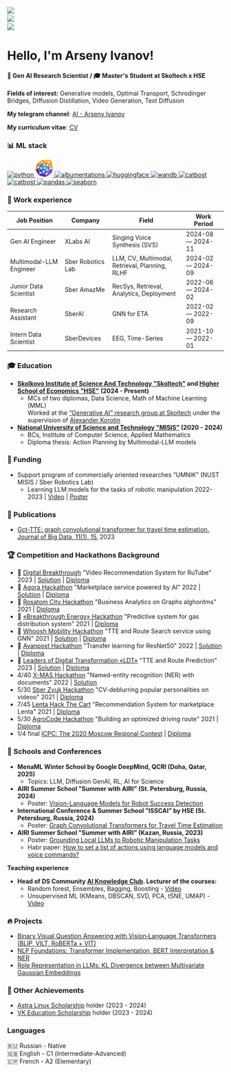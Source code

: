 ![](https://komarev.com/ghpvc/?username=arseny5&color=36b812)<br>
![](https://img.shields.io/github/followers/arseny5?style=social)<br>
![](https://img.shields.io/github/stars/arseny5?style=social)<br>

<h1 align="left">Hello, I'm Arseny Ivanov!</h1>

#### 🚀 Gen AI Research Scientist / 🎓 Master's Student at Skoltech x HSE 

**Fields of interest:** Generative models, Optimal Transport, Schrodinger Bridges, Diffusion Distillation, Video Generation, Text Diffusion


**My telegram channel**: [AI - Arseny Ivanov](https://t.me/ivarsivars)

**My curriculum vitae**: [CV](https://drive.google.com/file/d/1Vt98EPYBfRpTMTY2HJwviRegxoQeJo_L/view?usp=sharing)
</br>

### 📊 ML stack
<p align="left"> 
  <a href="https://www.python.org" target="_blank"> 
    <img src="https://upload.wikimedia.org/wikipedia/commons/thumb/c/c3/Python-logo-notext.svg/1869px-Python-logo-notext.svg.png" alt="python" width="40" height="40"/>
  </a>
  
   <a href="https://pytorch-geometric.readthedocs.io/en/latest/#" target="_blank"> 
    <img src="https://raw.githubusercontent.com/pyg-team/pyg_sphinx_theme/master/pyg_sphinx_theme/static/img/pyg_logo.png" alt="pytorch-geometric" width="40" height="40"/>
  </a>
  
  <a href="https://networkx.org" target="_blank"> 
    <img src="https://avatars.githubusercontent.com/u/388785?s=280&v=4" alt="albumentations" width="40" height="40"/>
  </a>

  <a href="https://huggingface.co" target="_blank"> 
    <img src="https://uptime-storage.s3.amazonaws.com/logos/d32f5c39b694f3e64d29fc2c9b988cdd.png" alt="huggingface" width="40" height="40"/>
  </a>
  
  <a href="https://wandb.ai/site" target="_blank"> 
    <img src="https://wandb.ai/logo.png" alt="wandb" width="40" height="40"/>
  </a>

  <a href="https://catboost.ai" target="_blank"> 
    <img src="https://upload.wikimedia.org/wikipedia/commons/c/cc/CatBoostLogo.png" alt="catbost" width="40" height="40"/>
  </a>

  <a href="https://optuna.readthedocs.io/en/stable/#" target="_blank"> 
    <img src="https://avatars.githubusercontent.com/u/57251745?s=280&v=4" alt="catbost" width="40" height="40"/>
  </a>
  
  <a href="https://pandas.pydata.org" target="_blank"> 
    <img src="https://encrypted-tbn0.gstatic.com/images?q=tbn:ANd9GcT01Ctpf3nRjz7b9l-om2h2llNA0jL4d_MVtXXXHVF5mWIn5nyMXLgzYscFGZdbhf_LN8M&usqp=CAU" alt="pandas" width="40" height="40"/>
  </a>
  
  <a href="https://seaborn.pydata.org" target="_blank"> 
    <img src="https://seaborn.pydata.org/_images/logo-mark-lightbg.svg" alt="seaborn" width="40" height="40"/>
  </a>
</p>

### 👔 Work experience
| Job Position                  | Company                    | Field                         | Work Period       |
| ----------------------------- | -------------------------- | ----------------------------- | ----------------- |
| Gen AI Engineer               | XLabs AI                   | Singing Voice Synthesis (SVS) | 2024-08 — 2024-11 |
| Multimodal-LLM Engineer       | Sber Robotics Lab          | LLM, CV, Multimodal, Retrieval, Planning, RLHF | 2024-02 — 2024-09 |
| Junior Data Scientist         | Sber AmazMe                | RecSys, Retrieval, Analytics, Deployment      | 2022-06 — 2024-02 |
| Research Assistant            | SberAI                     | GNN for ETA               | 2022-02 — 2022-09 |
| Intern Data Scientist         | SberDevices                | EEG, Time-Series  | 2021-10 — 2022-01 |

### 🎓 Education
* **[Skolkovo Institute of Science And Technology "Skoltech"](https://msc.skoltech.ru/data-science) and [Higher School of Economics "HSE"](https://www.hse.ru/ma/sltheory/) (2024 - Present)**
  - MCs of two diplomas, Data Science, Math of Machine Learning (MML) <br>
    Worked at the [“Generative AI” research group at Skoltech](https://akorotin.netlify.app/team/) under the supervision of [Alexander Korotin](https://akorotin.netlify.app/)
* **[National University of Science and Technology "MISIS"](https://en.misis.ru) (2020 - 2024)**
  - BCs, Institute of Computer Science, Applied Mathematics
  - Diploma thesis: Action Planning by Multimodal-LLM models
  

### 🎉 Funding
* Support program of commercially oriented researches ”UMNIK” (NUST MISIS / Sber Robotics Lab)
  - Learning LLM models for the tasks of robotic manipulation 2022-2023 | [Video](https://youtu.be/nEf-FpTRtWY?feature=shared) | [Poster](https://drive.google.com/file/d/1HReiigDUFmA6hkYgQiXs0YM1OnwR_uRf/view?usp=sharing)

 ### 📜 Publications
 * [Gct-TTE: graph convolutional transformer for travel time estimation. Journal of Big Data, 11(1), 15.](https://www.researchgate.net/publication/371375863_GCT-TTE_Graph_Convolutional_Transformer_for_Travel_Time_Estimation) 2023
  
### 🏆 Competition and Hackathons Background
* 🥇 [Digital Breakthrough](https://hacks-ai.ru/) "Video Recommendation System for RuTube" 2023 | [Solution](https://github.com/komtriangle/AI_Knowledge_Club_DP) | [Diploma](https://drive.google.com/file/d/1dhiFn2fJ8Kv2wYxHJgC7fEX8LPgae8aP/view?usp=sharing)
* 🥇 [Agora Hackathon](https://hackathon.agora.ru/) "Marketplace service powered by AI" 2022 | [Solution](https://github.com/badbadnotgoood/agora-hack) | [Diploma](https://drive.google.com/file/d/1Qz2uGKlbbQx05G6mNyId5xrVyoWaoTpk/view?usp=sharing)
* 🥇 [Rosatom City Hackathon](https://atomhack.rosatom.city/) "Business Analytics on Graphs alghoritms" 2021 | [Diploma](https://drive.google.com/file/d/1rz5bHnmd1VzkhxjZcabYOchBM4E0NRHn/view?usp=sharing)
* 🥇 [«Breakthrough Energy» Hackathon](https://codenrock.com/contests/hakaton-energyhack#/) "Predictive system for gas distribution system" 2021 | [Diploma](https://drive.google.com/file/d/10VNmJB1gYa_2uiXMxlbn24Ncl7HGZitz/view?usp=sharing)
* 🥇 [Whoosh Mobility Hackathon](https://whoosh-bike.ru/page26014231.html) "TTE and Route Search service using GNN" 2021 | [Solution](https://github.com/itatmisis/whoosh-bokom-na-kike) | [Diploma](https://drive.google.com/file/d/1kUJQy91_6KZb5hirNjSY7LWei9uHfwOc/view?usp=sharing)
* 🥈 [Avanpost Hackathon](https://rucode.net) "Transfer learning for ResNet50" 2022 | [Solution](https://github.com/itatmisis/Avanpost_MISIS_AI_LAB) | [Diploma](https://drive.google.com/file/d/1ICQzk56C44__CSfvTJcUgn6-4jmAXjeb/view?usp=sharing)
* 🥈 [Leaders of Digital Transformation «LDT»](https://rucode.net) "TTE and Route Prediction" 2023 | [Solution](https://github.com/Vloods/whoosh_LDT) | [Diploma](https://drive.google.com/file/d/1yDDoblMRaeRQhtsNO2x6Aszc4I0Qdbvl/view?usp=sharing)
* 4/40 [X-MAS Hackathon](https://xmas-hack.ru/) "Named-entity recognition (NER) with documents" 2022 | [Solution](https://github.com/komtriangle/xmas)
* 5/30 [Sber Zvuk Hackathon](https://codenrock.com/contests/sberzvuk-techdays) "CV-deblurring popular personalities on videoo" 2021 | [Diploma](https://drive.google.com/file/d/1fiPX0enLfBXcz-BYGAQgrmq58EdVwrus/view?usp=sharing)
* 7/45 [Lenta Hack The Cart](https://hackthecart.ru/) "Recommendation System for marketplace Lenta" 2021 | [Diploma](https://drive.google.com/file/d/1xve3laWQt3f5xiE-Z81bhSrHvIpcOSKm/view?usp=sharing)
* 5/30 [AgroCode Hackathon](https://agro-code.ru/hack/) "Building an optimized driving route" 2021 | [Diploma](https://drive.google.com/file/d/12HgnziPT41Iqr2A47guI7tZk8Gc9skfT/view?usp=sharing)
* 1/4 final [ICPC: The 2020 Moscow Regional Contest](https://icpc.global/) | [Diploma](https://drive.google.com/file/d/1UKkFJvRUJgbIkNrkoZtFDfPGQxjUT8HB/view?usp=sharing)

### 📢 Schools and Conferences

* **MenaML Winter School by Google DeepMind, QCRI (Doha, Qatar, 2025)**
  - Topics: LLM, Diffusion GenAI, RL, AI for Science
* **AIRI Summer School ”Summer with AIRI” (St. Petersburg, Russia, 2024)**
  - Poster: [Vision-Language Models for Robot Success Detection](https://drive.google.com/file/d/12DtpA5dLxXosuFxuU3_5XlfJLdDAK_EA/view?usp=sharing)
* **International Conference & Summer School ”ISSCAI” by HSE (St. Petersburg, Russia, 2024)**
  - Poster: [Graph Convolutional Transformers for Travel Time Estimation](https://drive.google.com/file/d/1QLB5AhzbN-O58WHVHuqZRNhAZkkIK-LQ/view?usp=sharing)
* **AIRI Summer School ”Summer with AIRI” (Kazan, Russia, 2023)**
  - Poster: [Grounding Local LLMs to Robotic Manipulation Tasks](https://drive.google.com/file/d/1HReiigDUFmA6hkYgQiXs0YM1OnwR_uRf/view?usp=sharing)
  - Habr paper: [How to set a list of actions using language models and voice commands?](https://habr.com/en/companies/airi/articles/764102/)

**Teaching experience**
* **Head of DS Community [AI Knowledge Club](https://www.youtube.com/@AIKnowledgeClub/). Lecturer of the courses:**
  -  Random forest, Ensembles, Bagging, Boosting - [Video](https://misisailab.github.io/docs/program.html#%D0%B7%D0%B0%D0%BD%D1%8F%D1%82%D0%B8%D0%B5-3-011122-%D0%BE%D0%BD%D0%BB%D0%B0%D0%B9%D0%BD---%D0%B8%D0%B2%D0%B0%D0%BD%D0%BE%D0%B2-%D0%B0%D1%80%D1%81%D0%B5%D0%BD%D0%B8%D0%B9---%D0%BC%D0%B0%D1%82%D0%B5%D1%80%D0%B8%D0%B0%D0%BB%D1%8B--%D0%B2%D0%B8%D0%B4%D0%B5%D0%BE)
  -  Unsupervised ML (KMeans, DBSCAN, SVD, PCA, tSNE, UMAP) - [Video](https://youtu.be/HXzamzW-68s?si=qr2Mft_pV7P2TShh)

### 🔥 Projects

* [Binary Visual Question Answering with Vision‑Language Transformers (BLIP, VILT, RoBERTa + VIT)](https://github.com/Arseny5/vqa-research)
* [NLP Foundations: Transformer Implementation, BERT Interpretation & NER](https://github.com/Arseny5/nlp-personal-projects)
* [Role Representation in LLMs: KL Divergence between Multivariate Gaussian Embeddings](https://github.com/Arseny5/roles-llm-agents)
 
 
### 🎉 Other Achievements 
* [Astra Linux Scholarship](https://astralinux.ru/about/press-center/news/bolee-70-studentov-poluchayut-ezhemesyachnoe-voznagrazhdenie-v-ramkakh-programmy-astra-stipendiya/) holder (2023 - 2024)
* [VK Education Scholarship](https://education.vk.company/program/239) holder (2023 - 2024)

### Languages
🇷🇺 Russian - Native <br>
🇬🇧 English - С1 (Intermediate-Advanced) <br>
🇨🇵 French - A2 (Elementary) <br>
